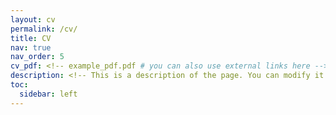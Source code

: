 ```yaml
---
layout: cv
permalink: /cv/
title: CV
nav: true
nav_order: 5
cv_pdf: <!-- example_pdf.pdf # you can also use external links here -->
description: <!-- This is a description of the page. You can modify it in '_pages/cv.md'. You can also change or remove the top pdf download button. -->
toc:
  sidebar: left
---
```

